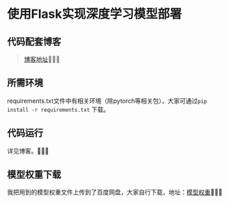 # 使用Flask实现深度学习模型部署

## 代码配套博客

> [博客地址](https://juejin.cn/post/7273432426755506231)🍄🍄🍄



## 所需环境

requirements.txt文件中有相关环境（除pytorch等相关包），大家可通过`pip install -r requirements.txt` 下载。



## 代码运行

详见博客。🍚🍚🍚


## 模型权重下载
我把用到的模型权重文件上传到了百度网盘，大家自行下载，地址：[模型权重](https://pan.baidu.com/s/1QJfG-fXFNWlEwGNJYKyhIQ?pwd=j0jt)🍄🍄🍄
